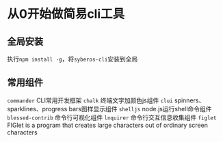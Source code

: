 # 从0开始做简易cli工具

## 全局安装
执行`npm install -g`，将`syberos-cli`安装到全局

## 常用组件
`commander` CLI常用开发框架
`chalk` 终端文字加颜色js组件
`clui` spinners、sparklines、progress bars图样显示组件
`shelljs` node.js运行shell命令组件
`blessed-contrib` 命令行可视化组件
`lnquirer` 命令行交互信息收集组件
`figlet` FIGlet is a program that creates large characters out of ordinary screen characters